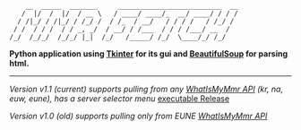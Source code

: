 ```
    __  _____  _______     __________________________  __
   /  |/  /  |/  / __ \   / ____/ ____/_  __/ ____/ / / /
  / /|_/ / /|_/ / /_/ /  / /_  / __/   / / / /   / /_/ / 
 / /  / / /  / / _, _/  / __/ / /___  / / / /___/ __  /  
/_/  /_/_/  /_/_/ |_|  /_/   /_____/ /_/  \____/_/ /_/   
```                                                         

**Python application using [Tkinter](https://docs.python.org/3/library/tk.html) for its gui and
 [BeautifulSoup](https://www.crummy.com/software/BeautifulSoup/bs4/doc/) for parsing html.**

** **

*Version v1.1 (current) supports pulling from any [WhatIsMyMmr API](https://dev.whatismymmr.com/) (kr, na, euw, eune), has a server selector menu* [executable Release](https://github.com/MatsubuS/mmrfetch/releases/tag/v1.1)

*Version v1.0 (old) supports pulling only from EUNE [WhatIsMyMmr API](https://dev.whatismymmr.com/)*
